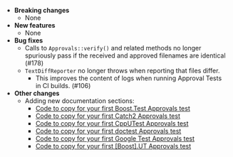 <!-- See the [v.x.y.z milestone](https://github.com/approvals/ApprovalTests.cpp/milestone/__MILESTONE_NUMBER__?closed=1) for the full list of changes. -->

* **Breaking changes**
    * None
* **New features**
    * None
* **Bug fixes**
  * Calls to `Approvals::verify()` and related methods no longer spuriously pass if the received and approved filenames are identical (#178)
  * `TextDiffReporter` no longer throws when reporting that files differ.
    * This improves the content of logs when running Approval Tests in CI builds. (#106)
* **Other changes**
    * Adding new documentation sections:
      * [Code to copy for your first Boost.Test Approvals test](/doc/UsingBoostTest.md#code-to-copy-for-your-first-boosttest-approvals-test)
      * [Code to copy for your first Catch2 Approvals test](/doc/UsingCatch.md#code-to-copy-for-your-first-catch2-approvals-test)
      * [Code to copy for your first CppUTest Approvals test](/doc/UsingCppUTest.md#code-to-copy-for-your-first-cpputest-approvals-test)
      * [Code to copy for your first doctest Approvals test](/doc/UsingDoctest.md#code-to-copy-for-your-first-doctest-approvals-test)
      * [Code to copy for your first Google Test Approvals test](/doc/UsingGoogleTests.md#code-to-copy-for-your-first-google-test-approvals-test)
      * [Code to copy for your first \[Boost\].UT Approvals test](/doc/UsingUT.md#code-to-copy-for-your-first-boostut-approvals-test)
